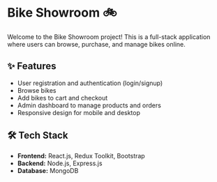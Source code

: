 # Bike Showroom 🚲

Welcome to the Bike Showroom project! This is a full-stack application where users can browse, purchase, and manage bikes online.

## ✨ Features
- User registration and authentication (login/signup)
- Browse bikes
- Add bikes to cart and checkout
- Admin dashboard to manage products and orders
- Responsive design for mobile and desktop

## 🛠️ Tech Stack
- **Frontend:** React.js, Redux Toolkit, Bootstrap
- **Backend:** Node.js, Express.js
- **Database:** MongoDB
